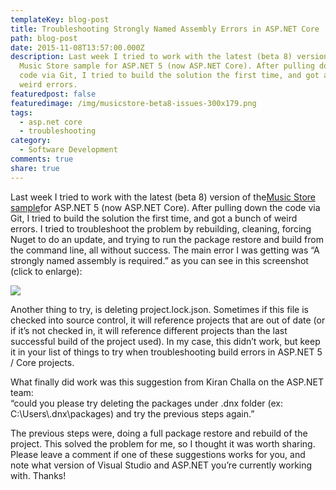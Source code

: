 ```yaml
---
templateKey: blog-post
title: Troubleshooting Strongly Named Assembly Errors in ASP.NET Core
path: blog-post
date: 2015-11-08T13:57:00.000Z
description: Last week I tried to work with the latest (beta 8) version of the
  Music Store sample for ASP.NET 5 (now ASP.NET Core). After pulling down the
  code via Git, I tried to build the solution the first time, and got a bunch of
  weird errors.
featuredpost: false
featuredimage: /img/musicstore-beta8-issues-300x179.png
tags:
  - asp.net core
  - troubleshooting
category:
  - Software Development
comments: true
share: true
---
```

Last week I tried to work with the latest (beta 8) version of the[Music Store sample](https://github.com/aspnet/musicstore)for ASP.NET 5 (now ASP.NET Core). After pulling down the code via Git, I tried to build the solution the first time, and got a bunch of weird errors. I tried to troubleshoot the problem by rebuilding, cleaning, forcing Nuget to do an update, and trying to run the package restore and build from the command line, all without success. The main error I was getting was “A strongly named assembly is required.” as you can see in this screenshot (click to enlarge):

![](/img/musicstore-beta8-issues-300x179.png)

Another thing to try, is deleting project.lock.json. Sometimes if this file is checked into source control, it will reference projects that are out of date (or if it’s not checked in, it will reference different projects than the last successful build of the project used). In my case, this didn’t work, but keep it in your list of things to try when troubleshooting build errors in ASP.NET 5 / Core projects.

What finally did work was this suggestion from Kiran Challa on the ASP.NET team:\
“could you please try deleting the packages under .dnx folder (ex: C:\Users\\.dnx\packages) and try the previous steps again.”

The previous steps were, doing a full package restore and rebuild of the project. This solved the problem for me, so I thought it was worth sharing. Please leave a comment if one of these suggestions works for you, and note what version of Visual Studio and ASP.NET you’re currently working with. Thanks!